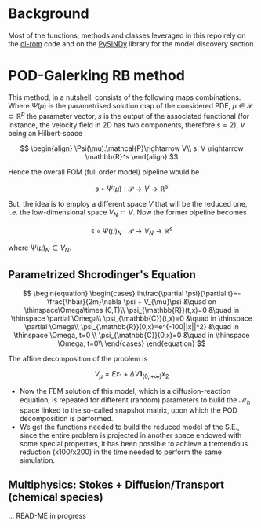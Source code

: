 # Background
Most of the functions, methods and classes leveraged in this repo rely on the [dl-rom](https://github.com/NicolaRFranco/dlroms) code and on the [PySINDy](https://github.com/dynamicslab/pysindy) library for the model discovery section

# POD-Galerking RB method
This method, in a nutshell, consists of the following maps combinations. Where $\Psi(\mu)$ is the parametrised solution map of the considered PDE, $\mu \in \mathcal{P} \subset \mathbb{R}^p$ the parameter vector, $s$ is the output of the associated functional (for instance, the velocity field in 2D has two components, therefore $s=2$), $V$ being an Hilbert-space

$$
\begin{align}
\Psi(\mu):\mathcal{P}\rightarrow V\\
s: V \rightarrow \mathbb{R}^s
\end{align}
$$

Hence the overall FOM (full order model) pipeline would be

$$s\circ \Psi(\mu): \mathcal{P}\rightarrow V \rightarrow \mathbb{R}^s$$

But, the idea is to employ a different space $V$ that will be the reduced one, i.e. the low-dimensional space $V_N \subset V$. Now the former pipeline becomes

$$s \circ \Psi(\mu)_N : \mathcal{P} \rightarrow V_N \rightarrow \mathbb{R}^s $$

where $\Psi(\mu)_N \in V_N$.
## Parametrized Shcrodinger's Equation
$$
\begin{equation}
    \begin{cases}
    ih\frac{\partial \psi}{\partial t}=-\frac{\hbar}{2m}\nabla \psi + V_{\mu}\psi &\quad on \thinspace\Omega\times (0,T)\\
    \psi_{\mathbb{R}}(t,x)=0 &\quad in \thinspace \partial \Omega\\
    \psi_{\mathbb{C}}(t,x)=0 &\quad in \thinspace \partial \Omega\\
    \psi_{\mathbb{R}}(0,x)=e^{-100||x||^2} &\quad in \thinspace \Omega, t=0 \\
    \psi_{\mathbb{C}}(0,x)=0 &\quad in \thinspace \Omega, t=0\\
\end{cases}
\end{equation}
$$

The affine decomposition of the problem is

$$  V_{\mu} =Ex_1+\Delta V \mathbf{1}_{(0,+\infty)}x_2 $$
+ Now the FEM solution of this model, which is a diffusion-reaction equation, is repeated for different (random) parameters to build the $\mathcal{M}_h$ space linked to the
   so-called snapshot matrix, upon which the POD decomposition is performed.
+ We get the functions needed to build the reduced model of the S.E.,  since the entire problem is projected in another space endowed with some special properties, it has been
  possible to achieve a tremendous reduction (x100/x200) in the time needed to perform the same simulation.

## Multiphysics: Stokes + Diffusion/Transport (chemical species)
...  READ-ME in progress

